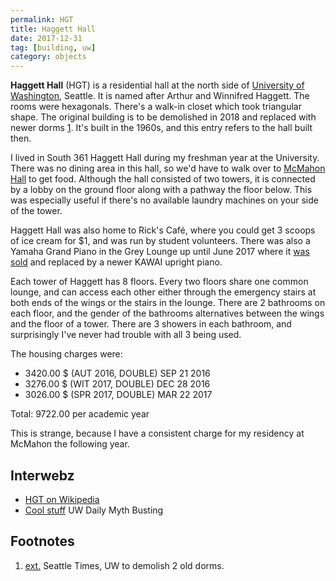 ```yaml
---
permalink: HGT
title: Haggett Hall
date: 2017-12-31
tag: [building, uw]
category: objects
---
```


**Haggett Hall** (HGT) is a residential hall at the north side of [University of Washington](uw), Seattle. It is named after Arthur and Winnifred Haggett. The rooms were hexagonals. There's a walk-in closet which took triangular shape. The original building is to be demolished in 2018 and replaced with newer dorms [1](#footnotes). It's built in the 1960s, and this entry refers to the hall built then.

I lived in South 361 Haggett Hall during my freshman year at the University. There was no dining area in this hall, so we'd have to walk over to [McMahon Hall](MCM) to get food. Although the hall consisted of two towers, it is connected by a lobby on the ground floor along with a pathway the floor below. This was especially useful if there's no available laundry machines on your side of the tower.

Haggett Hall was also home to Rick's Café, where you could get 3 scoops of ice cream for $1, and was run by student volunteers. There was also a Yamaha Grand Piano in the Grey Lounge up until June 2017 where it [was sold](https://twitter.com/UWSurplus/status/873348518689161216) and replaced by a newer KAWAI upright piano. 

Each tower of Haggett has 8 floors. Every two floors share one common lounge, and can access each other either through the emergency stairs at both ends of the wings or the stairs in the lounge. There are 2 bathrooms on each floor, and the gender of the bathrooms alternatives between the wings and the floor of a tower. There are 3 showers in each bathroom, and surprisingly I've never had trouble with all 3 being used.

The housing charges were:

* 3420.00	$ (AUT 2016, DOUBLE) SEP 21 2016
* 3276.00	$ (WIT 2017, DOUBLE) DEC 28 2016
* 3026.00	$ (SPR 2017, DOUBLE) MAR 22 2017

Total: 9722.00 per academic year

This is strange, because I have a consistent charge for my residency at McMahon the following year.

## Interwebz

* [HGT on Wikipedia](https://en.wikipedia.org/wiki/Haggett_Hall)
* [Cool stuff](https://archive.is/20130121061657/http://dailyuw.com/2007/2/5/campus-myths/) UW Daily Myth Busting

## Footnotes
1. [ext.](https://www.seattletimes.com/seattle-news/education/uw-to-demolish-2-old-dorms-build-5-new-ones/) Seattle Times, UW to demolish 2 old dorms.